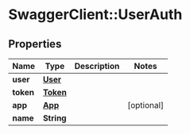 # SwaggerClient::UserAuth

## Properties
Name | Type | Description | Notes
------------ | ------------- | ------------- | -------------
**user** | [**User**](User.md) |  | 
**token** | [**Token**](Token.md) |  | 
**app** | [**App**](App.md) |  | [optional] 
**name** | **String** |  | 


